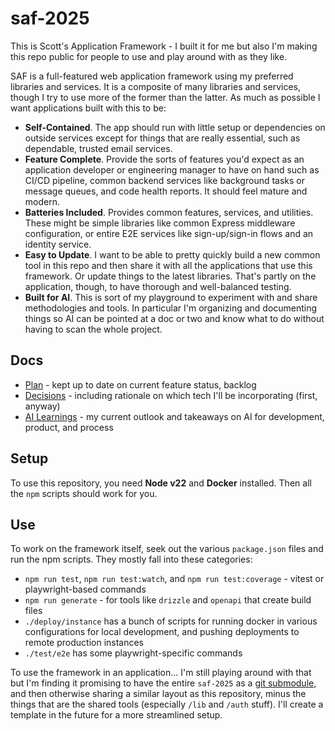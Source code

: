 # saf-2025

This is Scott's Application Framework - I built it for me but also I'm making this repo public for people to use and play around with as they like.

SAF is a full-featured web application framework using my preferred libraries and services. It is a composite of many libraries and services, though I try to use more of the former than the latter. As much as possible I want applications built with this to be:

* **Self-Contained**. The app should run with little setup or dependencies on outside services except for things that are really essential, such as dependable, trusted email services.
* **Feature Complete**. Provide the sorts of features you'd expect as an application developer or engineering manager to have on hand such as CI/CD pipeline, common backend services like background tasks or message queues, and code health reports. It should feel mature and modern.
* **Batteries Included**. Provides common features, services, and utilities. These might be simple libraries like common Express middleware configuration, or entire E2E services like sign-up/sign-in flows and an identity service.
* **Easy to Update**. I want to be able to pretty quickly build a new common tool in this repo and then share it with all the applications that use this framework. Or update things to the latest libraries. That's partly on the application, though, to have thorough and well-balanced testing.
* **Built for AI**. This is sort of my playground to experiment with and share methodologies and tools. In particular I'm organizing and documenting things so AI can be pointed at a doc or two and know what to do without having to scan the whole project.

## Docs
* [Plan](./docs/plan.md) - kept up to date on current feature status, backlog
* [Decisions](./docs/decisions.md) - including rationale on which tech I'll be incorporating (first, anyway)
* [AI Learnings](./docs/ai-learnings.md) - my current outlook and takeaways on AI for development, product, and process

## Setup
To use this repository, you need **Node v22** and **Docker** installed. Then all the `npm` scripts should work for you.

## Use
To work on the framework itself, seek out the various `package.json` files and run the npm scripts. They mostly fall into these categories:

* `npm run test`, `npm run test:watch`, and `npm run test:coverage` - vitest or playwright-based commands
* `npm run generate` - for tools like `drizzle` and `openapi` that create build files
* `./deploy/instance` has a bunch of scripts for running docker in various configurations for local development, and pushing deployments to remote production instances
* `./test/e2e` has some playwright-specific commands

To use the framework in an application... I'm still playing around with that but I'm finding it promising to have the entire `saf-2025` as a [git submodule](https://git-scm.com/book/en/v2/Git-Tools-Submodules), and then otherwise sharing a similar layout as this repository, minus the things that are the shared tools (especially `/lib` and `/auth` stuff). I'll create a template in the future for a more streamlined setup.
